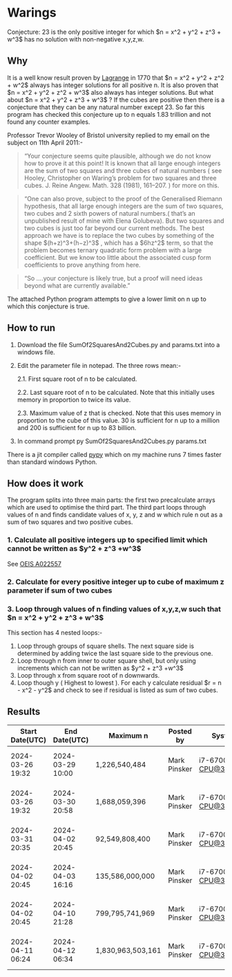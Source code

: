 # Warings
Conjecture: 23 is the only positive integer for which \$n = x^2 + y^2 + z^3 + w^3$ has no solution with non-negative x,y,z,w.

## Why
It is a well know result proven by <a href="https://en.wikipedia.org/wiki/Lagrange%27s_four-square_theorem">Lagrange</a> in 1770 that \$n = x^2 + y^2 + z^2 + w^2$ always has integer solutions for all positive n.
It is also proven that \$n = x^2 + y^2 + z^2 + w^3$ also always has integer solutions.
But what about \$n = x^2 + y^2 + z^3 + w^3$ ?
If the cubes are positive then there is a conjecture that they can be any natural number except 23. So far this program has checked this conjecture up to n equals 1.83 trillion and not found any counter examples.

Professor Trevor Wooley of Bristol university replied to my email on the subject on 11th April 2011:-

>“Your conjecture seems quite plausible, although we do not know how to prove it at this point! It is known that all large enough integers are the sum of two squares and three cubes of natural numbers ( see Hooley, Christopher on Waring’s problem for two squares and three cubes. J. Reine Angew. Math. 328 (1981), 161–207. ) for more on this.

>“One can also prove, subject to the proof of the Generalised Riemann hypothesis, that all large enough integers are the sum of two squares, two cubes and 2 sixth powers of natural numbers.( that’s an unpublished result of mine with Elena Golubeva). But two squares and two cubes is just too far beyond our current methods. The best approach we have is to replace the two cubes by something of the shape \$(h+z)^3+(h−z)^3$  , which has a \$6hz^2$ term, so that the problem becomes ternary quadratic form problem with a large coefficient. But we know too little about the associated cusp form coefficients to prove anything from here.

>“So ….your conjecture is likely true, but a proof will need ideas beyond what are currently available.”

The attached Python program attempts to give a lower limit on n up to which this conjecture is true.

## How to run
1. Download the file SumOf2SquaresAnd2Cubes.py and params.txt into a windows file.
2. Edit the parameter file in notepad. The three rows mean:-
   
   2.1. First square root of n to be calculated.
   
   2.2. Last square root of n to be calculated. Note that this initially uses memory in proportion to twice its value. 

   2.3. Maximum value of z that is checked. Note that this uses memory in proportion to the cube of this value. 30 is sufficient for n up to a million and 200 is sufficient for n up to 83 billion.
   
4. In command prompt
   py SumOf2SquaresAnd2Cubes.py params.txt

There is a jit compiler called [pypy](https://www.pypy.org/download.html)  which on my machine runs 7 times faster than standard windows Python.

## How does it work

The program splits into three main parts: the first two precalculate arrays which are used to optimise the third part. 
The third part loops through values of n and finds candidate values of x, y, z and w which rule n out as a sum of two squares and two positive cubes.

### 1. Calculate all positive integers up to specified limit which cannot be written as \$y^2 + z^3 +w^3$
See [OEIS A022557](https://oeis.org/A022557)

### 2. Calculate for every positive integer up to cube of maximum z parameter if sum of two cubes

### 3. Loop through values of n finding values of x,y,z,w such that \$n = x^2 + y^2 + z^3 + w^3$
This section has 4 nested loops:-
1. Loop through groups of square shells. The next square side is determined by adding twice the last square side to the previous one.
2. Loop through n from inner to outer square shell, but only using increments which can not be written as \$y^2 + z^3 +w^3$ 
3. Loop through x from square root of n downwards.
4. Loop though y ( Highest to lowest ). For each y calculate residual \$r = n - x^2 - y^2$ and check to see if residual is listed as sum of two cubes. 


## Results
   
| Start Date(UTC)  | End Date(UTC) | Maximum n | Posted by | System | Software |
| ------------- | ------------- | ------------- | ------------- | ------------- | ------------- |
| 2024-03-26 19:32  | 2024-03-29 10:00  |  1,226,540,484 | Mark Pinsker | i7-6700 CPU@3.40GHz | Python pypy3.10-v7.3.15-win64 v2 |
| 2024-03-26 19:32  | 2024-03-30 20:58 |   1,688,059,396 | Mark Pinsker | i7-6700 CPU@3.40GHz | Python pypy3.10-v7.3.15-win64 v2|
| 2024-03-31 20:35  | 2024-04-02 20:45 |  92,549,808,400 | Mark Pinsker | i7-6700 CPU@3.40GHz | Python pypy3.10-v7.3.15-win64 v2|
| 2024-04-02 20:45  | 2024-04-03 16:16 | 135,586,000,000 | Mark Pinsker | i7-6700 CPU@3.40GHz | Python pypy3.10-v7.3.15-win64 v2|
| 2024-04-02 20:45  | 2024-04-10 21:28 | 799,795,741,969 | Mark Pinsker | i7-6700 CPU@3.40GHz | Python pypy3.10-v7.3.15-win64 v2|
| 2024-04-11 06:24  | 2024-04-12 06:34 | 1,830,963,503,161 | Mark Pinsker | i7-6700 CPU@3.40GHz | Python pypy3.10-v7.3.15-win64 v1|

